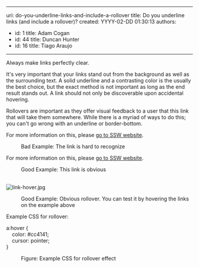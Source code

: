 

---
uri: do-you-underline-links-and-include-a-rollover
title: Do you underline links (and include a rollover)?
created: YYYY-02-DD 01:30:13
authors:
  - id: 1
    title: Adam Cogan
  - id: 44
    title: Duncan Hunter
  - id: 16
    title: Tiago Araujo
---




<span class='intro'> <p>​Always make links perfectly clear.</p> </span>

<p>It's very important that your links stand out from the background as well as the surrounding text. A solid underline and a contrasting color is the usually the best choice, but the exact method is not important as long as the end result stands out. A link should not only be discoverable upon accidental hovering.</p><p>Rollovers are important as they offer visual feedback to a user that this link that will take them somewhere. While there is a myriad of ways to do this; you can't go wrong with an underline or&#160;border-bottom.</p><dl class="badImage"><p class="ssw15-rteElement-GreyBox">For more information on this, please <a href="https&#58;//www.ssw.com.au/" style="border-bottom&#58;none;color&#58;inherit;">go to SSW website</a>.<br></p><dd>Bad Example&#58; The link is hard to recognize<br></dd></dl><dl class="goodImage"><p class="ssw15-rteElement-GreyBox">For more information on this, please&#160;<a href="https&#58;//www.ssw.com.au/">go to SSW website</a>. <br></p><dd>Good Example&#58; This link is obvious<br><br></dd><p class="ssw15-rteElement-GreyBox">​ 
      <img src="/PublishingImages/link-hover.jpg" alt="link-hover.jpg" data-pin-nopin="true" /> <br></p><p class="ssw15-rteElement-P"></p><dd class="ssw15-rteElement-FigureGood"> Good Example&#58; Obvious rollover. You can test it by hovering the links on&#160;​the example above<br></dd></dl><p class="ssw15-rteElement-P">Example CSS for rollover&#58;</p><dl class="image"><dt><p class="ssw15-rteElement-CodeArea">a&#58;hover&#160;&#123;&#160;<br>&#160;&#160;&#160;&#160;color&#58;&#160;#cc4141;<br>&#160;&#160;&#160;&#160;cursor&#58;&#160;pointer;<br>&#125; <br></p></dt><dd>Figure&#58; Example CSS for rollover effect <br></dd></dl>


